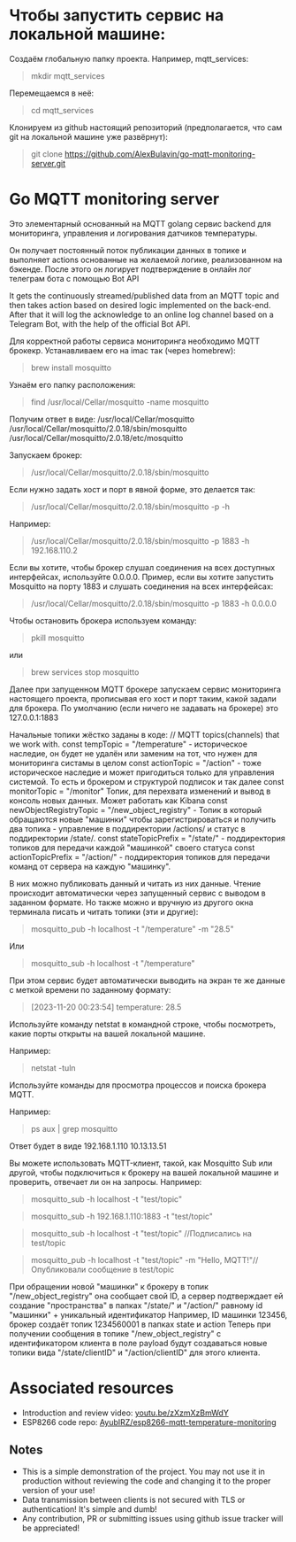 # Чтобы запустить сервис на локальной машине:

Создаём глобальную папку проекта.
Например, mqtt_services:
>mkdir mqtt_services

Перемещаемся в неё:
>cd mqtt_services

Клонируем из github настоящий репозиторий (предполагается, что сам git на локальной машине уже развёрнут):
>git clone https://github.com/AlexBulavin/go-mqtt-monitoring-server.git


# Go MQTT monitoring server

Это элементарный основанный на MQTT golang сервис backend для мониторинга, управления и логирования датчиков температуры.

Он получает постоянный поток публикации данных в топике и выполняет actions основанные на желаемой логике, реализованном на бэкенде.
После этого он логирует подтверждение в онлайн лог телеграм бота с помощью Bot API

It gets the continuously streamed/published data from an MQTT topic and then takes action based on desired logic implemented on the back-end.
After that it will log the acknowledge to an online log channel based on a Telegram Bot, with the help of the official Bot API. 

Для корректной работы сервиса мониторинга необходимо MQTT брокекр.
Устанавливаем его на imac так (через homebrew):
>brew install mosquitto

Узнаём его папку расположения:
>find /usr/local/Cellar/mosquitto -name mosquitto

Получим ответ в виде:
/usr/local/Cellar/mosquitto
/usr/local/Cellar/mosquitto/2.0.18/sbin/mosquitto
/usr/local/Cellar/mosquitto/2.0.18/etc/mosquitto

Запускаем брокер:
>/usr/local/Cellar/mosquitto/2.0.18/sbin/mosquitto

Если нужно задать хост и порт в явной форме, это делается так:
> /usr/local/Cellar/mosquitto/2.0.18/sbin/mosquitto -p <PORT> -h <HOST>

Например:
>/usr/local/Cellar/mosquitto/2.0.18/sbin/mosquitto -p 1883 -h 192.168.110.2

Если вы хотите, чтобы брокер слушал соединения на всех доступных интерфейсах, используйте 0.0.0.0.
Пример, если вы хотите запустить Mosquitto на порту 1883 и слушать соединения на всех интерфейсах:
>/usr/local/Cellar/mosquitto/2.0.18/sbin/mosquitto -p 1883 -h 0.0.0.0

Чтобы остановить брокера используем команду:
>pkill mosquitto

или
>brew services stop mosquitto 


Далее при запущенном MQTT брокере запускаем сервис мониторинга настоящего проекта, прописывая его 
хост и порт таким, какой задали для брокера.
По умолчанию (если ничего не задавать на брокере) это 127.0.0.1:1883

Начальные топики жёстко заданы в коде:
// MQTT topics(channels) that we work with.
const tempTopic = "/temperature" - историческое наследие, он будет не удалён или заменим на тот, что нужен для мониторинга систамы в целом
const actionTopic = "/action" - тоже историческое наследие и может пригодиться только для управления системой. 
То есть и брокером и структурой подписок и так далее 
const monitorTopic = "/monitor" Топик, для перехвата изменений и вывод в консоль новых данных.
Может работать как Kibana
const newObjectRegistryTopic = "/new_object_registry" - Топик в который обращаются новые "машинки" чтобы зарегистрироваться и получить
два топика - управление в поддиректории /actions/ и статус в поддиректории /state/.
const stateTopicPrefix = "/state/" - поддиректория топиков для передачи каждой "машинкой" своего статуса
const actionTopicPrefix = "/action/" - поддиректория топиков для передачи команд от сервера на каждую "машинку".

В них можно публиковать данный и читать из них данные.
Чтение происходит автоматически через запущенный сервис с выводом в заданном формате.
Но также можно и вручную из другого окна терминала писать и читать топики (эти и другие):
>mosquitto_pub -h localhost -t "/temperature" -m "28.5"

Или
>mosquitto_sub -h localhost -t "/temperature"

При этом сервис будет автоматически выводить на экран те же данные с меткой времени по заданному формату:
>[2023-11-20 00:23:54] temperature:  28.5

Используйте команду netstat в командной строке, чтобы посмотреть, какие порты открыты на вашей локальной машине. 

Например:
>netstat -tuln

Используйте команды для просмотра процессов и поиска брокера MQTT. 

Например:
>ps aux | grep mosquitto

Ответ будет в виде
192.168.1.110
10.13.13.51

Вы можете использовать MQTT-клиент, такой, как Mosquitto Sub или другой, чтобы подключиться к брокеру на вашей локальной машине и проверить, отвечает ли он на запросы. 
Например:

>mosquitto_sub -h localhost -t "test/topic"

>mosquitto_sub -h 192.168.1.110:1883 -t "test/topic"

>mosquitto_sub -h localhost -t "test/topic" //Подписались на test/topic

>mosquitto_pub -h localhost -t "test/topic" -m "Hello, MQTT!"//Опубликовали сообщение в test/topic

При обращении новой "машинки" к брокеру в топик "/new_object_registry" она сообщает свой ID, а сервер подтверждает ей
создание "пространства" в папках "/state/" и "/action/" равному id "машинки" + уникальный идентификатор
Например, ID машинки 123456, брокер создаёт топик 1234560001 в папках state и action
Теперь при получении сообщения в топике "/new_object_registry" с идентификатором клиента в 
поле payload будут создаваться новые топики вида "/state/clientID" и "/action/clientID" 
для этого клиента.

# Associated resources
- Introduction and review video: [youtu.be/zXzmXzBmWdY](https://youtu.be/zXzmXzBmWdY)
- ESP8266 code repo: [AyubIRZ/esp8266-mqtt-temperature-monitoring](https://github.com/AyubIRZ/esp8266-mqtt-temperature-monitoring)

## Notes
- This is a simple demonstration of the project. You may not use it in production without reviewing the code and changing it to the proper version of your use!
- Data transmission between clients is not secured with TLS or authentication! It's simple and dumb!
-  Any contribution, PR or submitting issues using github issue tracker will be appreciated!

